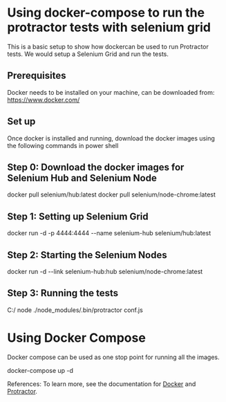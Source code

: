 # Using docker-compose to run the protractor tests with selenium grid #

This is a basic setup to show how dockercan be used to run Protractor tests. We would setup a Selenium Grid and run the tests.

## Prerequisites ##

Docker needs to be installed on your machine, can be downloaded from: https://www.docker.com/

## Set up ##

Once docker is installed and running, download the docker images using the following commands in power shell

## Step 0: Download the docker images for Selenium Hub and Selenium Node ##

docker pull selenium/hub:latest
docker pull selenium/node-chrome:latest

## Step 1: Setting up Selenium Grid ##

docker run -d -p 4444:4444 --name selenium-hub selenium/hub:latest

## Step 2: Starting the Selenium Nodes ##

docker run -d --link selenium-hub:hub selenium/node-chrome:latest

## Step 3: Running the tests ##

C:/ node ./node_modules/.bin/protractor conf.js

# Using Docker Compose #

Docker compose can be used as one stop point for running all the images.

docker-compose up -d

References: 
To learn more, see the documentation for [Docker](https://docs.docker.com/) and [Protractor](http://www.protractortest.org/#/).
